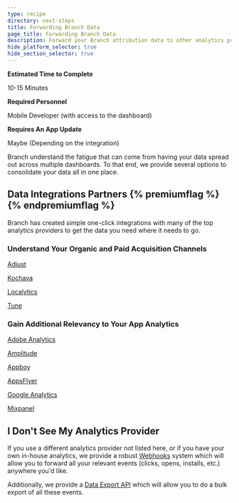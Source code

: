 ```yaml
---
type: recipe
directory: next-steps
title: Forwarding Branch Data
page_title: Forwarding Branch Data
description: Forward your Branch attribution data to other analytics providers with just a few simple clicks.
hide_platform_selector: true
hide_section_selector: true
---
```

**Estimated Time to Complete**

10-15 Minutes

**Required Personnel**

Mobile Developer (with access to the dashboard)

**Requires An App Update**

Maybe (Depending on the integration)

Branch understand the fatigue that can come from having your data spread out across multiple dashboards. To that end, we provide several options to consolidate your data all in one place.

## Data Integrations Partners {% premiumflag %}{% endpremiumflag %}

Branch has created simple one-click integrations with many of the top analytics providers to get the data you need where it needs to go.

### Understand Your Organic and Paid Acquisition Channels 

[Adjust]({{base.url}}/third-party-integrations/adjust/overview)

[Kochava]({{base.url}}/third-party-integrations/kochava/overview)

[Localytics]({{base.url}}/third-party-integrations/localytics/overview)

[Tune]({{base.url}}/third-party-integrations/tune/overview)

### Gain Additional Relevancy to Your App Analytics

[Adobe Analytics]({{base.url}}/third-party-integrations/adobe-analytics/overview)

[Amplitude]({{base.url}}/third-party-integrations/amplitude/overview)

[Appboy]({{base.url}}/third-party-integrations/appboy/overview)

[AppsFlyer]({{base.url}}/third-party-integrations/appsflyer/overview)

[Google Analytics]({{base.url}}/third-party-integrations/google-analytics/overview)

[Mixpanel]({{base.url}}/third-party-integrations/mixpanel/overview)

## I Don't See My Analytics Provider

If you use a different analytics provider not listed here, or if you have your own in-house analytics, we provide a robust [Webhooks]({{base.url}}/getting-started/webhooks/overview) system which will allow you to forward all your relevant events (clicks, opens, installs, etc.) anywhere you'd like.

Additionally, we provide a [Data Export API]({{base.url}}/methods-endpoints/data-export-api/guide/) which will allow you to do a bulk export of all these events.